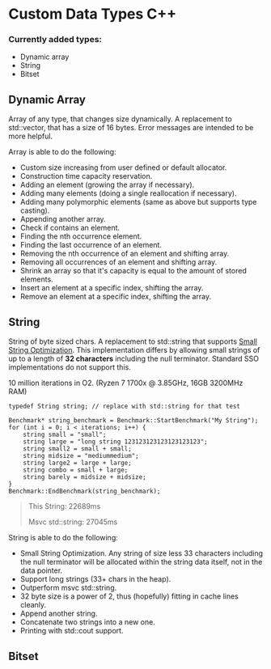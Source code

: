 # Custom Data Types C++

<h3>Currently added types:</h3>

- Dynamic array
- String
- Bitset

<h2>Dynamic Array</h2>

Array of any type, that changes size dynamically. A replacement to std::vector, that has a size of 16 bytes. Error messages are intended to be more helpful.

Array is able to do the following:

- Custom size increasing from user defined or default allocator.
- Construction time capacity reservation.
- Adding an element (growing the array if necessary).
- Adding many elements (doing a single reallocation if necessary).
- Adding many polymorphic elements (same as above but supports type casting).
- Appending another array.
- Check if contains an element.
- Finding the nth occurrence element.
- Finding the last occurrence of an element.
- Removing the nth occurrence of an element and shifting array.
- Removing all occurrences of an element and shifting array.
- Shrink an array so that it's capacity is equal to the amount of stored elements.
- Insert an element at a specific index, shifting the array.
- Remove an element at a specific index, shifting the array.

<h2>String</h2>

String of byte sized chars. A replacement to std::string that supports [Small String Optimization](https://blogs.msmvps.com/gdicanio/2016/11/17/the-small-string-optimization/). This implementation differs by allowing small strings of up to a length of **32 characters** including the null terminator. Standard SSO implementations do not support this.

10 million iterations in O2. (Ryzen 7 1700x @ 3.85GHz, 16GB 3200MHz RAM)

```
typedef String string; // replace with std::string for that test

Benchmark* string_benchmark = Benchmark::StartBenchmark("My String");
for (int i = 0; i < iterations; i++) {
	string small = "small";
	string large = "long string 123123123123123123123";
	string small2 = small + small;
	string midsize = "mediummedium";
	string large2 = large + large;
	string combo = small + large;
	string barely = midsize + midsize;
}
Benchmark::EndBenchmark(string_benchmark);
```

> This String:        22689ms
>
> Msvc std::string:   27045ms


String is able to do the following:

- Small String Optimization. Any string of size less 33 characters including the null terminator will be allocated within the string data itself, not in the data pointer.
- Support long strings (33+ chars in the heap).
- Outperform msvc std::string.
- 32 byte size is a power of 2, thus (hopefully) fitting in cache lines cleanly.
- Append another string.
- Concatenate two strings into a new one.
- Printing with std::cout support.

<h2>Bitset</h2>
